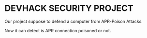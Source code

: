 # DEVHACK SECURITY PROJECT

Our project suppose to defend a computer from APR-Poison Attacks.

Now it can detect is APR connection poisoned or not.